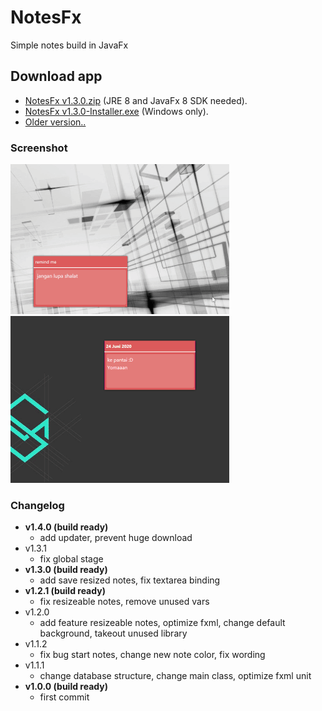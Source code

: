 # NotesFx
 Simple notes build in JavaFx

## Download app
  - [NotesFx v1.3.0.zip](https://github.com/rizalmf/NotesFx/raw/master/out/NotesFx%20v1.3.0.zip) (JRE 8 and JavaFx 8 SDK needed).
  - [NotesFx v1.3.0-Installer.exe](https://github.com/rizalmf/NotesFx/raw/master/out/NotesFx%20v1.3.0-installer.exe) (Windows only).
  - [Older version..](https://github.com/rizalmf/NotesFx/tree/master/out) 

### Screenshot
![1](1.gif)
![2](2.gif)

### Changelog
- **v1.4.0 (build ready)**
   - add updater, prevent huge download
- v1.3.1
   - fix global stage
- **v1.3.0 (build ready)**
   - add save resized notes, fix textarea binding
- **v1.2.1 (build ready)**
   - fix resizeable notes, remove unused vars
- v1.2.0
   - add feature resizeable notes, optimize fxml, change default background, takeout unused library
- v1.1.2
   - fix bug start notes, change new note color, fix wording
- v1.1.1
   - change database structure, change main class, optimize fxml unit
- **v1.0.0 (build ready)**
   - first commit
